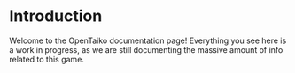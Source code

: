 # Introduction

Welcome to the OpenTaiko documentation page! Everything you see here is a work in progress, as we are still documenting the massive amount of info related to this game.